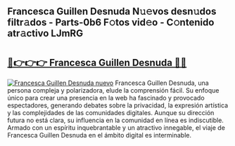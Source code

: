 ## Francesca Guillen Desnuda N𝚞𝚎vos desn𝚞dos filtr𝚊dos - Parts-0b6 F𝚘tos vid𝚎o - C𝚘ntenido atr𝚊ctivo LJmRG

# <h2><a href="http://mb3w8p.tromn.icu/?c=Francesca+Guillen+Desnuda">🔗👉👉👉 Francesca Guillen Desnuda 🔗🔗</a></h2>

[![Francesca Guillen Desnuda nuevo](https://i.imgur.com/pEAQMta.gif)](http://mb3w8p.tromn.icu/?c=Francesca+Guillen+Desnuda)
Francesca Guillen Desnuda, una persona compleja y polarizadora, elude la comprensión fácil. Su enfoque único para crear una presencia en la web ha fascinado y provocado espectadores, generando debates sobre la privacidad, la expresión artística y las complejidades de las comunidades digitales. Aunque su dirección futura no está clara, su influencia en la comunidad en línea es indiscutible. Armado con un espíritu inquebrantable y un atractivo innegable, el viaje de Francesca Guillen Desnuda en el ámbito digital es interminable.
